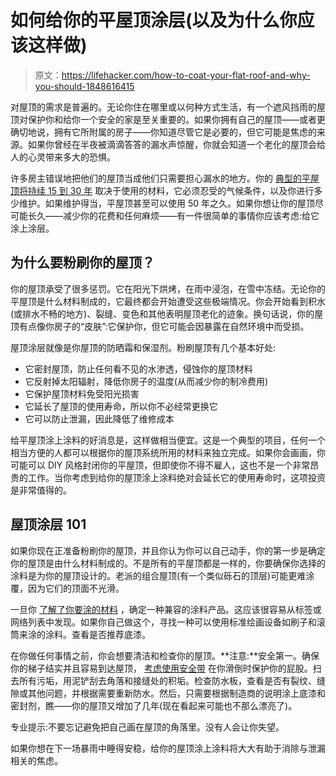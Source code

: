 # 如何给你的平屋顶涂层(以及为什么你应该这样做)

> 原文：<https://lifehacker.com/how-to-coat-your-flat-roof-and-why-you-should-1848616415>

对屋顶的需求是普遍的。无论你住在哪里或以何种方式生活，有一个遮风挡雨的屋顶对保护你和给你一个安全的家是至关重要的。如果你拥有自己的屋顶——或者更确切地说，拥有它所附属的房子——你知道尽管它是必要的，但它可能是焦虑的来源。如果你曾经在半夜被滴滴答答的漏水声惊醒，你就会知道一个老化的屋顶会给人的心灵带来多大的恐惧。



许多房主错误地把他们的屋顶当成他们只需要担心漏水的地方。你的 [典型的平屋顶将持续 15 到 30 年](https://www.guardianhome.com/2020/04/flat-roofs-lifespan/#:~:text=Flat%20roofs%20on%20residential%20buildings,as%20long%20as%2050%20years.) 取决于使用的材料，它必须忍受的气候条件，以及你进行多少维护。如果维护得当，平屋顶甚至可以使用 50 年之久。如果你想让你的屋顶尽可能长久——减少你的花费和任何麻烦——有一件很简单的事情你应该考虑:给它涂上涂层。

## 为什么要粉刷你的屋顶？

你的屋顶承受了很多惩罚。它在阳光下烘烤，在雨中浸泡，在雪中冻结。无论你的平屋顶是什么材料制成的，它最终都会开始遭受这些极端情况。你会开始看到积水(或排水不畅的地方)、裂缝、变色和其他表明屋顶老化的迹象。换句话说，你的屋顶有点像你房子的“皮肤”:它保护你，但它可能会因暴露在自然环境中而受损。

屋顶涂层就像是你屋顶的防晒霜和保湿剂。粉刷屋顶有几个基本好处:

*   它密封屋顶，防止任何看不见的水渗透，侵蚀你的屋顶材料
*   它反射掉太阳辐射，降低你房子的温度(从而减少你的制冷费用)
*   它保护屋顶材料免受阳光损害
*   它延长了屋顶的使用寿命，所以你不必经常更换它
*   它可以防止泄漏，因此降低了维修成本

给平屋顶涂上涂料的好消息是，这样做相当便宜。这是一个典型的项目，任何一个相当方便的人都可以根据你的屋顶系统所用的材料来独立完成。如果你会画画，你可能可以 DIY 风格封闭你的平屋顶，但即使你不得不雇人，这也不是一个非常昂贵的工作。当你考虑到给你的屋顶涂上涂料绝对会延长它的使用寿命时，这项投资是非常值得的。

## 屋顶涂层 101

如果你现在正准备粉刷你的屋顶，并且你认为你可以自己动手，你的第一步是确定你的屋顶是由什么材料制成的。不是所有的平屋顶都是一样的，你要确保你选择的涂料是为你的屋顶设计的。老派的组合屋顶(有一个类似砾石的顶层)可能更难涂覆，因为它们的顶面不光滑。

一旦你 [了解了你要涂的材料](https://www.thespruce.com/types-of-flat-roof-material-options-1824707) ，确定一种兼容的涂料产品。这应该很容易从标签或网络列表中发现。如果你自己做这个，寻找一种可以使用标准绘画设备如刷子和滚筒来涂的涂料。查看是否推荐底漆。

在你做任何事情之前，你会想要清洁和检查你的屋顶。**注意:**安全第一。确保你的梯子结实并且容易到达屋顶， [考虑使用安全带](https://www.familyhandyman.com/project/how-to-properly-use-a-roof-safety-harness/) 在你滑倒时保护你的屁股。扫去所有污垢，用泥铲刮去角落和接缝处的积垢。检查防水板，查看是否有裂纹、缝隙或其他问题，并根据需要重新防水。然后，只需要根据制造商的说明涂上底漆和密封剂，瞧——你的屋顶又增加了几年(现在看起来可能也不那么漂亮了)。

专业提示:不要忘记避免把自己画在屋顶的角落里。没有人会让你失望。

如果你想在下一场暴雨中睡得安稳，给你的屋顶涂上涂料将大大有助于消除与泄漏相关的焦虑。